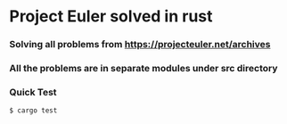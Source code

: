 # Project Euler solved in rust

### Solving all problems from https://projecteuler.net/archives
### All the problems are in separate modules under src directory

### Quick Test
```shell
$ cargo test
```
